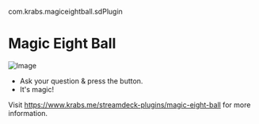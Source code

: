 com.krabs.magiceightball.sdPlugin
# Magic Eight Ball

![Image](https://i.postimg.cc/prWjjW2k/Magic-Eight-Ball.png)



* Ask your question & press the button.
* It's magic!

Visit https://www.krabs.me/streamdeck-plugins/magic-eight-ball for more information.
